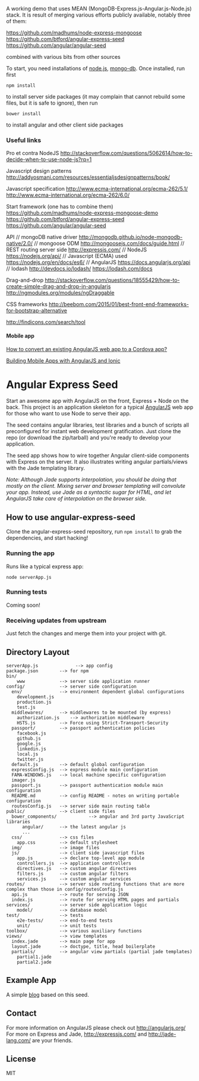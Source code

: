 A working demo that uses MEAN (MongoDB-Express.js-Angular.js-Node.js) stack. 
It is result of merging various efforts publicly available, notably three of them:

https://github.com/madhums/node-express-mongoose
https://github.com/btford/angular-express-seed
https://github.com/angular/angular-seed

combined with various bits from other sources

To start, you need installations of [node.js](https://nodejs.org/en/), [mongo-db](https://www.mongodb.org/).
Once installed, run first

    npm install
    
to install server side packages (it may complain that cannot rebuild some files, 
but it is safe to ignore), then run

    bower install
    
to install angular and other client side packages


### Useful links
Pro et contra NodeJS
http://stackoverflow.com/questions/5062614/how-to-decide-when-to-use-node-js?rq=1

Javascript design patterns
http://addyosmani.com/resources/essentialjsdesignpatterns/book/

Javascript specification
http://www.ecma-international.org/ecma-262/5.1/
http://www.ecma-international.org/ecma-262/6.0/

Start framework (one has to combine them)
https://github.com/madhums/node-express-mongoose-demo
https://github.com/btford/angular-express-seed
https://github.com/angular/angular-seed

API
// mongoDB native driver
http://mongodb.github.io/node-mongodb-native/2.0/
// mongoose ODM
http://mongoosejs.com/docs/guide.html
// REST routing server side
http://expressjs.com/
// NodeJS
https://nodejs.org/api/
// Javascript (ECMA) used
https://nodejs.org/en/docs/es6/
// AngularJS
https://docs.angularjs.org/api
// lodash
http://devdocs.io/lodash/
https://lodash.com/docs

Drag-and-drop
http://stackoverflow.com/questions/18555429/how-to-create-simple-drag-and-drop-in-angularjs
http://ngmodules.org/modules/ngDraggable

CSS frameworks
http://beebom.com/2015/01/best-front-end-frameworks-for-bootstrap-alternative

http://findicons.com/search/tool

#### Mobile app

[How to convert an existing AngularJS web app to a Cordova app?](http://stackoverflow.com/questions/25961013/how-to-convert-an-existing-angularjs-web-app-to-a-cordova-app)

[Building Mobile Apps with AngularJS and Ionic](http://blog.ionic.io/angular-mobile-dev/)



# Angular Express Seed

Start an awesome app with AngularJS on the front, Express + Node on the back. This project is an
application skeleton for a typical [AngularJS](http://angularjs.org/) web app for those who want
to use Node to serve their app.

The seed contains angular libraries, test libraries and a bunch of scripts all preconfigured for
instant web development gratification. Just clone the repo (or download the zip/tarball) and
you're ready to develop your application.

The seed app shows how to wire together Angular client-side components with Express on the server.
It also illustrates writing angular partials/views with the Jade templating library.

_Note: Although Jade supports interpolation, you should be doing that mostly on the client. Mixing
server and browser templating will convolute your app. Instead, use Jade as a syntactic sugar for
HTML, and let AngularJS take care of interpolation on the browser side._

## How to use angular-express-seed

Clone the angular-express-seed repository, run `npm install` to grab the dependencies, and start hacking!

### Running the app

Runs like a typical express app:

    node serverApp.js

### Running tests

Coming soon!

### Receiving updates from upstream

Just fetch the changes and merge them into your project with git.


## Directory Layout
    
    serverApp.js              --> app config
    package.json        --> for npm
    bin/
        www             --> server side application runner
    config/             --> server side configuration
      env/              --> environment dependent global configurations
        development.js
        production.js
        test.js
      middlewares/      --> middlewares to be mounted (by express)
        authorization.js    --> authorization middleware 
        HSTS.js         --> Force using Strict-Transport-Security
      passport/         --> passport authentication policies
        facebook.js
        github.js
        google.js
        linkedin.js
        local.js
        twitter.js
      default.js        --> default global configuration
      expressConfig.js  --> express module main configuration
      FAMA-WINDOWS.js   --> local machine specific configuration
      imager.js
      passport.js       --> passport authentication module main configuration
      README.md         --> config README - notes on writing portable configuration
      routesConfig.js   --> server side main routing table
    public/             --> client side files
      bower_components/            --> angular and 3rd party JavaScript libraries
          angular/      --> the latest angular js
          ...
      css/              --> css files
        app.css         --> default stylesheet
      img/              --> image files
      js/               --> client side javascript files
        app.js          --> declare top-level app module
        controllers.js  --> application controllers
        directives.js   --> custom angular directives
        filters.js      --> custom angular filters
        services.js     --> custom angular services
    routes/             --> server side routing functions that are more complex than those in config/routesConfig.js
      api.js            --> route for serving JSON
      index.js          --> route for serving HTML pages and partials
    services/           --> server side application logic
        model/          --> database model
    test/               --> tests
        e2e-tests/      --> end-to-end tests
        unit/           --> unit tests
    toolbox/            --> various auxiliary functions
    views/              --> view templates
      index.jade        --> main page for app
      layout.jade       --> doctype, title, head boilerplate
      partials/         --> angular view partials (partial jade templates)
        partial1.jade
        partial2.jade



## Example App

A simple [blog](https://github.com/btford/angular-express-blog) based on this seed.


## Contact

For more information on AngularJS please check out http://angularjs.org/
For more on Express and Jade, http://expressjs.com/ and http://jade-lang.com/ are
your friends.

## License
MIT
